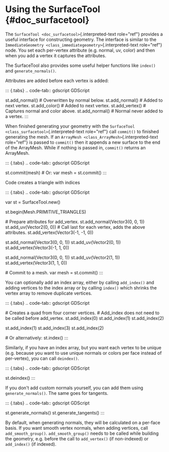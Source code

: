 Using the SurfaceTool {#doc_surfacetool}
=====================

The `SurfaceTool <doc_surfacetool>`{.interpreted-text role="ref"}
provides a useful interface for constructing geometry. The interface is
similar to the
`ImmediateGeometry <class_immediategeometry>`{.interpreted-text
role="ref"} node. You set each per-vertex attribute (e.g. normal, uv,
color) and then when you add a vertex it captures the attributes.

The SurfaceTool also provides some useful helper functions like
`index()` and `generate_normals()`.

Attributes are added before each vertex is added:

::: {.tabs}
.. code-tab:: gdscript GDScript

st.add\_normal() \# Overwritten by normal below. st.add\_normal() \#
Added to next vertex. st.add\_color() \# Added to next vertex.
st.add\_vertex() \# Captures normal and color above. st.add\_normal() \#
Normal never added to a vertex.
:::

When finished generating your geometry with the
`SurfaceTool <class_surfacetool>`{.interpreted-text role="ref"} call
`commit()` to finished generating the mesh. If an
`ArrayMesh <class_ArrayMesh>`{.interpreted-text role="ref"} is passed to
`commit()` then it appends a new surface to the end of the ArrayMesh.
While if nothing is passed in, `commit()` returns an ArrayMesh.

::: {.tabs}
.. code-tab:: gdscript GDScript

st.commit(mesh) \# Or: var mesh = st.commit()
:::

Code creates a triangle with indices

::: {.tabs}
.. code-tab:: gdscript GDScript

var st = SurfaceTool.new()

st.begin(Mesh.PRIMITIVE\_TRIANGLES)

\# Prepare attributes for add\_vertex. st.add\_normal(Vector3(0, 0, 1))
st.add\_uv(Vector2(0, 0)) \# Call last for each vertex, adds the above
attributes. st.add\_vertex(Vector3(-1, -1, 0))

st.add\_normal(Vector3(0, 0, 1)) st.add\_uv(Vector2(0, 1))
st.add\_vertex(Vector3(-1, 1, 0))

st.add\_normal(Vector3(0, 0, 1)) st.add\_uv(Vector2(1, 1))
st.add\_vertex(Vector3(1, 1, 0))

\# Commit to a mesh. var mesh = st.commit()
:::

You can optionally add an index array, either by calling `add_index()`
and adding vertices to the index array or by calling `index()` which
shrinks the vertex array to remove duplicate vertices.

::: {.tabs}
.. code-tab:: gdscript GDScript

\# Creates a quad from four corner vertices. \# Add\_index does not need
to be called before add\_vertex. st.add\_index(0) st.add\_index(1)
st.add\_index(2)

st.add\_index(1) st.add\_index(3) st.add\_index(2)

\# Or alternatively: st.index()
:::

Similarly, if you have an index array, but you want each vertex to be
unique (e.g. because you want to use unique normals or colors per face
instead of per-vertex), you can call `deindex()`.

::: {.tabs}
.. code-tab:: gdscript GDScript

st.deindex()
:::

If you don\'t add custom normals yourself, you can add them using
`generate_normals()`. The same goes for tangents.

::: {.tabs}
.. code-tab:: gdscript GDScript

st.generate\_normals() st.generate\_tangents()
:::

By default, when generating normals, they will be calculated on a
per-face basis. If you want smooth vertex normals, when adding vertices,
call `add_smooth_group()`. `add_smooth_group()` needs to be called while
building the geometry, e.g. before the call to `add_vertex()` (if
non-indexed) or `add_index()` (if indexed).
